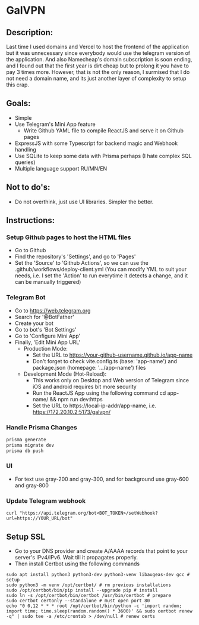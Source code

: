 # GalVPN

## Description:

Last time I used domains and Vercel to host the frontend of the application but it was unnecessary since everybody would use the telegram version of the application. And also Namecheap's domain subscription is soon ending, and I found out that the first year is dirt cheap but to prolong it you have to pay 3 times more. However, that is not the only reason, I surmised that I do not need a domain name, and its just another layer of complexity to setup this crap.

## Goals:

-   Simple
-   Use Telegram's Mini App feature
    -   Write Github YAML file to compile ReactJS and serve it on Github pages
-   ExpressJS with some Typescript for backend magic and Webhook handling
-   Use SQLite to keep some data with Prisma perhaps (I hate complex SQL queries)
-   Multiple language support RU/MN/EN

## Not to do's:

-   Do not overthink, just use UI libraries. Simpler the better.

## Instructions:

### Setup Github pages to host the HTML files

-   Go to Github
-   Find the repository's 'Settings', and go to 'Pages'
-   Set the 'Source' to 'Github Actions', so we can use the .github/workflows/deploy-client.yml
    (You can modify YML to suit your needs, i.e. I set the 'Action' to run everytime it detects a change, and it can be manually triggered)

### Telegram Bot

-   Go to https://web.telegram.org
-   Search for '@BotFather'
-   Create your bot
-   Go to bot's 'Bot Settings'
-   Go to 'Configure Mini App'
-   Finally, 'Edit Mini App URL'
    -   Production Mode:
        -   Set the URL to https://your-github-username.github.io/app-name
        -   Don't forget to check vite.config.ts (base: 'app-name') and package.json (homepage: '.../app-name') files
    -   Development Mode (Hot-Reload):
        -   This works only on Desktop and Web version of Telegram since iOS and android requires bit more security
        -   Run the ReactJS App using the following command cd app-name/ && npm run dev:https
        -   Set the URL to https://local-ip-addr/app-name, i.e. https://172.20.10.2:5173/galvpn/

### Handle Prisma Changes

```bash
prisma generate
prisma migrate dev
prisma db push
```

### UI

-   For text use gray-200 and gray-300, and for background use gray-600 and gray-800

### Update Telegram webhook

```
curl "https://api.telegram.org/bot<BOT_TOKEN>/setWebhook?url=https://YOUR_URL/bot"
```

## Setup SSL

-   Go to your DNS provider and create A/AAAA records that point to your server's IPv4/IPv6. Wait till it propagates properly.
-   Then install Certbot using the following commands

```
sudo apt install python3 python3-dev python3-venv libaugeas-dev gcc # setup
sudo python3 -m venv /opt/certbot/ # rm previous installations
sudo /opt/certbot/bin/pip install --upgrade pip # install
sudo ln -s /opt/certbot/bin/certbot /usr/bin/certbot # prepare
sudo certbot certonly --standalone # must open port 80
echo "0 0,12 * * * root /opt/certbot/bin/python -c 'import random; import time; time.sleep(random.random() * 3600)' && sudo certbot renew -q" | sudo tee -a /etc/crontab > /dev/null # renew certs
```
